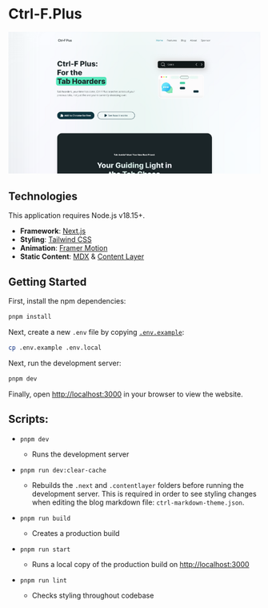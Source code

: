 
# Ctrl-F.Plus

<div align="center">
  <img src="public/images/Screenshots/ctrl-f-plus_screenshot2-800x450.png" alt="ctrl-f.plus application screenshot">
</div>


## Technologies
This application requires Node.js v18.15+.
- **Framework**: [Next.js](https://nextjs.org/)
- **Styling**: [Tailwind CSS](https://tailwindcss.com)
- **Animation**: [Framer Motion](https://www.framer.com/motion/)
- **Static Content**: [MDX](https://mdxjs.com/) & [Content Layer](https://contentlayer.dev/)


## Getting Started

First, install the npm dependencies:
```bash
pnpm install
```

Next, create a new `.env` file by copying [`.env.example`](.env.example):
```bash
cp .env.example .env.local
```

Next, run the development server:

```bash
pnpm dev
```

Finally, open [http://localhost:3000](http://localhost:3000) in your browser to view the website.


## Scripts:
- `pnpm dev`
  - Runs the development server

- `pnpm run dev:clear-cache`
  - Rebuilds the `.next` and `.contentlayer` folders before running the development server. This is required in order to see styling changes when editing the blog markdown file: `ctrl-markdown-theme.json`.

- `pnpm run build`
  - Creates a production build

- `pnpm run start`
  - Runs a local copy of the production build on [http://localhost:3000](http://localhost:3000)
- `pnpm run lint`
  - Checks styling throughout codebase
